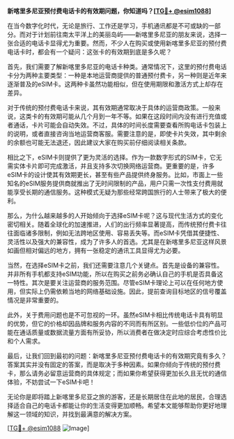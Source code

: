 **新喀里多尼亚预付费电话卡的有效期问题，你知道吗？[[TG💪+ @esim1088](https://t.me/s/esim1088)]**

在当今数字化时代，无论是旅行、工作还是学习，手机通讯都是不可或缺的一部分。而对于计划前往南太平洋上的美丽岛屿——新喀里多尼亚的朋友来说，选择一张合适的电话卡显得尤为重要。然而，不少人在购买或使用新喀里多尼亚的预付费电话卡时，都会有一个疑问：这张卡的有效期到底是多久呢？

首先，我们需要了解新喀里多尼亚的电话卡种类。通常情况下，这里的预付费电话卡分为两种主要类型：一种是本地运营商提供的普通预付费卡，另一种则是近年来逐渐普及的eSIM卡。这两种卡虽然功能相似，但在使用期限和激活方式上却存在差异。

对于传统的预付费电话卡来说，其有效期通常取决于具体的运营商政策。一般来说，这类卡的有效期可能从几个月到一年不等。如果在这段时间内没有进行充值或者通话，卡片可能会自动失效。不过，具体的时间长度需要查看所购电话卡包装上的说明，或者直接咨询当地运营商客服。需要注意的是，即使卡片失效，其中剩余的余额也可能无法退还，因此建议大家在购买前仔细阅读相关条款。

相比之下，eSIM卡则提供了更为灵活的选择。作为一款数字形式的SIM卡，它无需实体卡片即可完成激活，并且支持多次切换网络运营商。更重要的是，许多eSIM卡的设计使其有效期更长，甚至有些产品提供终身服务。比如，市面上一些知名的eSIM服务提供商就推出了无时间限制的产品，用户只需一次性支付费用就能享受长期的通信服务。这种模式无疑为那些经常跨国旅行的人士带来了极大的便利。

那么，为什么越来越多的人开始倾向于选择eSIM卡呢？这与现代生活方式的变化密切相关。随着全球化的加速推进，人们的出行频率显著提高，而传统预付费卡往往面临诸多限制，例如无法跨地区使用、容易丢失等。而eSIM卡凭借其便捷性、灵活性以及强大的兼容性，成为了许多人的首选。尤其是在新喀里多尼亚这样风景如画但相对偏远的地方，拥有一张稳定的通讯工具显得尤为必要。

当然，在选择eSIM卡之前，我们还需要注意几个关键点。首先是设备的兼容性。并非所有手机都支持eSIM功能，所以在购买之前务必确认自己的手机是否具备这一特性。其次是要关注运营商的服务范围。尽管eSIM卡理论上可以在任何地方使用，但实际上仍需依赖当地的网络基础设施。因此，提前查询目标地区的信号覆盖情况是非常重要的。

此外，关于费用问题也是不可忽视的一环。虽然eSIM卡相比传统电话卡具有明显的优势，但它的价格却因品牌和服务内容的不同而有所区别。一些低价位的产品可能在通话质量或数据流量方面有所妥协，所以消费者在做决定时应综合考虑性价比和个人需求。

最后，让我们回到最初的问题：新喀里多尼亚预付费电话卡的有效期究竟有多久？答案其实并没有固定的答案，而是取决于多种因素。如果你倾向于传统的预付费卡，那么请务必留意运营商的具体规定；而如果你希望获得更加长久且无忧的通信体验，不妨尝试一下eSIM卡吧！

无论你是即将踏上新喀里多尼亚之旅的游客，还是长期居住在此地的居民，合理选择适合自己的电话卡都能让你的生活变得更加顺畅。希望本文能够帮助你更好地理解这一领域的知识，并找到最满意的解决方案。

[[TG💪+ @esim1088](https://t.me/s/esim1088) ![Image](https://i.postimg.cc/4NQfJmqS/Snipaste-2025-05-13-00-14-12.png)]